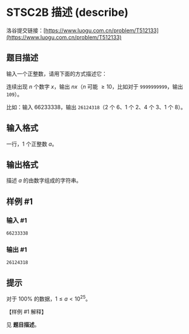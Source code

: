 # STSC2B 描述 (describe)
洛谷提交链接：[https://www.luogu.com.cn/problem/T512133](https://www.luogu.com.cn/problem/T512133)

## 题目描述

输入一个正整数，请用下面的方式描述它：

连续出现 $n$ 个数字 $x$，输出 $nx$（$n$ 可能 $\ge 10$，比如对于 `9999999999`，输出 `109`）。

比如：输入 $66233338$，输出 `26124318`（$2$ 个 $6$、$1$ 个 $2$、$4$ 个 $3$、$1$ 个 $8$）。

## 输入格式

一行，$1$ 个正整数 $a$。

## 输出格式

描述 $a$ 的由数字组成的字符串。

## 样例 #1

### 输入 #1

```
66233338
```

### 输出 #1

```
26124318
```

## 提示

对于 $100\%$ 的数据，$1\le a < 10^{25}$。

【样例 #1 解释】

见 **题目描述**。
